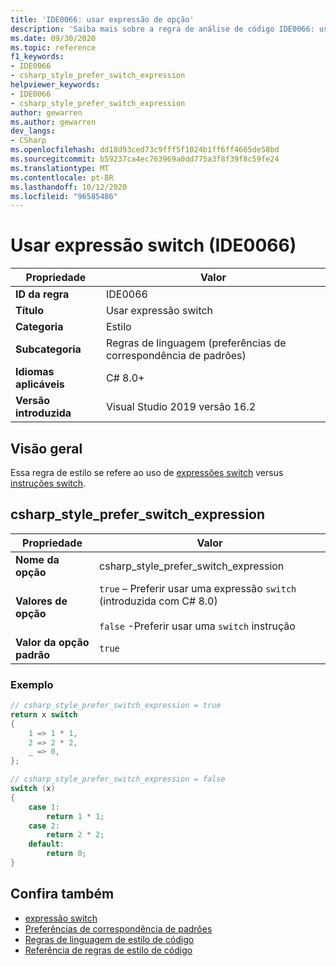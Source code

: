 ```yaml
---
title: 'IDE0066: usar expressão de opção'
description: 'Saiba mais sobre a regra de análise de código IDE0066: usar expressão de comutador'
ms.date: 09/30/2020
ms.topic: reference
f1_keywords:
- IDE0066
- csharp_style_prefer_switch_expression
helpviewer_keywords:
- IDE0066
- csharp_style_prefer_switch_expression
author: gewarren
ms.author: gewarren
dev_langs:
- CSharp
ms.openlocfilehash: dd18d93ced73c9fff5f1024b1ff6ff4665de58bd
ms.sourcegitcommit: b59237ca4ec763969a0dd775a3f8f39f8c59fe24
ms.translationtype: MT
ms.contentlocale: pt-BR
ms.lasthandoff: 10/12/2020
ms.locfileid: "96585486"
---
```

# <a name="use-switch-expression-ide0066"></a>Usar expressão switch (IDE0066)

|Propriedade|Valor|
|-|-|
| **ID da regra** | IDE0066 |
| **Título** | Usar expressão switch |
| **Categoria** | Estilo |
| **Subcategoria** | Regras de linguagem (preferências de correspondência de padrões) |
| **Idiomas aplicáveis** | C# 8.0+ |
| **Versão introduzida** | Visual Studio 2019 versão 16.2 |

## <a name="overview"></a>Visão geral

Essa regra de estilo se refere ao uso de [expressões switch](../../../csharp/language-reference/operators/switch-expression.md) versus [instruções switch](../../../csharp/language-reference/keywords/switch.md).

## <a name="csharp_style_prefer_switch_expression"></a>csharp_style_prefer_switch_expression

|Propriedade|Valor|
|-|-|
| **Nome da opção** | csharp_style_prefer_switch_expression |
| **Valores de opção** | `true` – Preferir usar uma expressão `switch` (introduzida com C# 8.0)<br /><br />`false` -Preferir usar uma `switch` instrução |
| **Valor da opção padrão** | `true` |

### <a name="example"></a>Exemplo

```csharp
// csharp_style_prefer_switch_expression = true
return x switch
{
    1 => 1 * 1,
    2 => 2 * 2,
    _ => 0,
};

// csharp_style_prefer_switch_expression = false
switch (x)
{
    case 1:
        return 1 * 1;
    case 2:
        return 2 * 2;
    default:
        return 0;
}
```

## <a name="see-also"></a>Confira também

- [expressão switch](../../../csharp/language-reference/operators/switch-expression.md)
- [Preferências de correspondência de padrões](pattern-matching-preferences.md)
- [Regras de linguagem de estilo de código](language-rules.md)
- [Referência de regras de estilo de código](index.md)
